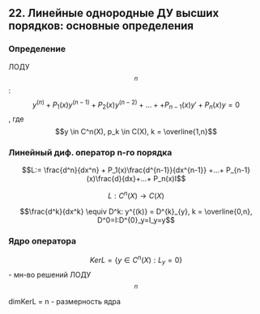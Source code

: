 ## 22. Линейные однородные ДУ высших порядков: основные определения
### Определение
ЛОДУ$$_n$$: $$y^{(n)} + P_1(x)y^{(n-1)}+ P_2(x)y^{(n-2)}+...+ + P_{n-1}(x)y'+ P_n(x)y = 0$$, где $$y \in C^n(X), p_k \in C(X), k = \overline{1,n}$$ 

### Линейный диф. оператор n-го порядка
$$L:= \frac{d^n}{dx^n} + P_1(x)\frac{d^{n-1}}{dx^{n-1}} +...+ P_{n-1}(x)\frac{d}{dx}+...+ P_n(x)I$$

$$L:C^n(X)\rightarrow C(X)$$ 

$$\frac{d^k}{dx^k} \equiv D^k: y^{(k)} = D^{k}_{y}, k = \overline{0,n}, D^0=I:D^{0}_y=I_y=y$$
### Ядро оператора
$$KerL = \{y\in C^n(X):L_y=0\}$$ - мн-во решений ЛОДУ$$_n$$

dimKerL = n -  размерность ядра
